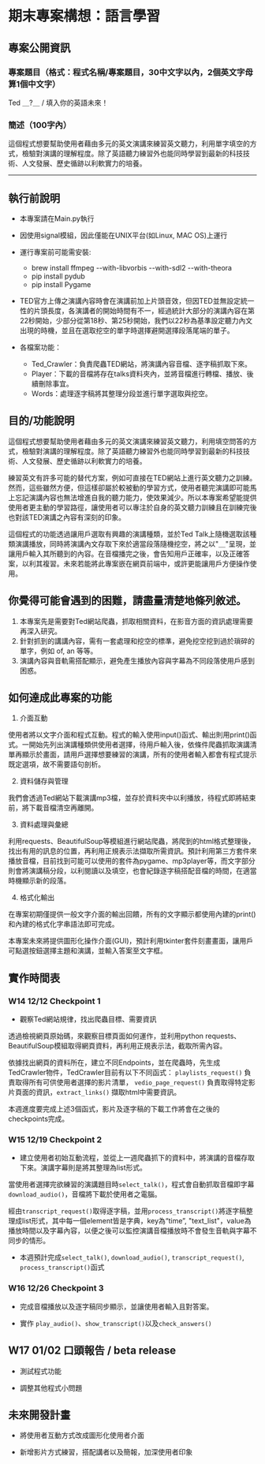 # 期末專案構想：語言學習

## 專案公開資訊

### 專案題目（格式：程式名稱/專案題目，30中文字以內，2個英文字母算1個中文字）
Ted ＿?＿ / 填入你的英語未來！

### 簡述（100字內）
這個程式想要幫助使用者藉由多元的英文演講來練習英文聽力，利用單字填空的方式，檢驗對演講的理解程度。除了英語聽力練習外也能同時學習到最新的科技技術、人文發展、歷史循跡以利軟實力的培養。

---

## 執行前說明

*  本專案請在Main.py執行
*  因使用signal模組，因此僅能在UNIX平台(如Linux, MAC OS)上運行

*  運行專案前可能需安裝:
    * brew install ffmpeg --with-libvorbis --with-sdl2 --with-theora
    * pip install pydub
    * pip install Pygame

* TED官方上傳之演講內容時會在演講前加上片頭音效，但因TED並無設定統一性的片頭長度，各演講者的開始時間有不一，經過統計大部分的演講內容在第22秒開始，少部分從第18秒、第25秒開始，我們以22秒為基準設定聽力內文出現的時機，並且在選取挖空的單字時選擇避開選擇段落尾端的單子。

* 各檔案功能：
    * Ted_Crawler：負責爬蟲TED網站，將演講內容音檔、逐字稿抓取下來。
    * Player：下載的音檔將存在talks資料夾內，並將音檔進行轉檔、播放、後續刪除事宜。
    * Ｗords：處理逐字稿將其整理分段並進行單字選取與挖空。


## 目的/功能說明

這個程式想要幫助使用者藉由多元的英文演講來練習英文聽力，利用填空問答的方式，檢驗對演講的理解程度。除了英語聽力練習外也能同時學習到最新的科技技術、人文發展、歷史循跡以利軟實力的培養。

練習英文有許多可能的替代方案，例如可直接在TED網站上進行英文聽力之訓練。然而，這些雖然方便，但這樣卻屬於較被動的學習方式，使用者聽完演講即可能馬上忘記演講內容也無法增進自我的聽力能力，使效果減少。所以本專案希望能提供使用者更主動的學習路徑，讓使用者可以專注於自身的英文聽力訓練且在訓練完後也對該TED演講之內容有深刻的印象。

這個程式的功能透過讓用戶選取有興趣的演講種類，並於Ted Talk上隨機選取該種類演講播放，同時將演講內文存取下來於適當段落隨機挖空，將之以"＿"呈現，並讓用戶輸入其所聽到的內容。在音檔播完之後，會告知用戶正確率，以及正確答案，以利其複習。未來若能將此專案嵌在網頁前端中，或許更能讓用戶方便操作使用。

## 你覺得可能會遇到的困難，請盡量清楚地條列敘述。

1. 本專案先是需要對Ted網站爬蟲，抓取相關資料，在影音方面的資訊處理需要再深入研究。
2. 針對抓到的講講內容，需有一套處理和挖空的標準，避免挖空挖到過於瑣碎的單字，例如 of, an 等等。
3. 演講內容與音軌需搭配顯示，避免產生播放內容與字幕為不同段落使用戶感到困惑。

## 如何達成此專案的功能

1. 介面互動

使用者將以文字介面和程式互動。程式的輸入使用input()函式、輸出則用print()函式。一開始先列出演講種類供使用者選擇，待用戶輸入後，依條件爬蟲抓取演講清單再顯示於畫面，請用戶選擇想要練習的演講，所有的使用者輸入都會有程式提示既定選項，故不需要語句剖析。

2. 資料儲存與管理

我們會透過Ted網站下載演講mp3檔，並存於資料夾中以利播放，待程式即將結束前，將下載音檔清空再離開。

3. 資料處理與彙總

利用requests、BeautifulSoup等模組進行網站爬蟲，將爬到的html格式整理後，找出有用的訊息的位置，再利用正規表示法擷取所需資訊。預計利用第三方套件來播放音檔，目前找到可能可以使用的套件為pygame、mp3player等，而文字部分則會將演講稿分段，以利閱讀以及填空，也會紀錄逐字稿搭配音檔的時間，在適當時機顯示新的段落。


4. 格式化輸出

在專案初期僅提供一般文字介面的輸出回饋，所有的文字顯示都使用內建的print()和內建的格式化字串語法即可完成。

本專案未來將提供圖形化操作介面(GUI)，預計利用tkinter套件刻畫畫面，讓用戶可點選按鈕選擇主題和演講，並輸入答案至文字框。

## 實作時間表

### W14 12/12  Checkpoint 1

* 觀察Ted網站規律，找出爬蟲目標、需要資訊

透過檢視網頁原始碼，來觀察目標頁面如何運作，並利用python requests、BeautifulSoup模組取得網頁資料，再利用正規表示法，截取所需內容。

依據找出網頁的資料所在，建立不同Endpoints，並在爬蟲時，先生成TedCrawler物件，TedCrawler目前有以下不同函式： `playlists_request()` 負責取得所有可供使用者選擇的影片清單， `vedio_page_request()` 負責取得特定影片頁面的資訊，`extract_links()` 擷取html中需要資訊。

本週進度要完成上述3個函式，影片及逐字稿的下載工作將會在之後的checkpoints完成。


### W15 12/19  Checkpoint 2

* 建立使用者初始互動流程，並從上一週爬蟲抓下的資料中，將演講的音檔存取下來。演講字幕則是將其整理為list形式。

當使用者選擇完欲練習的演講題目時`select_talk()`，程式會自動抓取音檔即字幕`download_audio()`，音檔將下載於使用者之電腦。

經由`transcript_request()`取得逐字稿，並用`process_transcript()`將逐字稿整理成list形式，其中每一個element皆是字典，key為“time”, "text_list"，value為播放時間以及字幕內容，以便之後可以監控演講音檔播放時不會發生音軌與字幕不同步的情形。

* 本週預計完成`select_talk()`, `download_audio()`, `transcript_request()`, `process_transcript()`函式


### W16 12/26  Checkpoint 3

* 完成音檔播放以及逐字稿同步顯示，並讓使用者輸入且對答案。

* 實作 `play_audio()`、`show_transcript()`以及`check_answers()`


## W17 01/02  口頭報告 / beta release

* 測試程式功能

* 調整其他程式小問題

## 未來開發計畫

* 將使用者互動方式改成圖形化使用者介面

* 新增影片方式練習，搭配講者以及簡報，加深使用者印象
